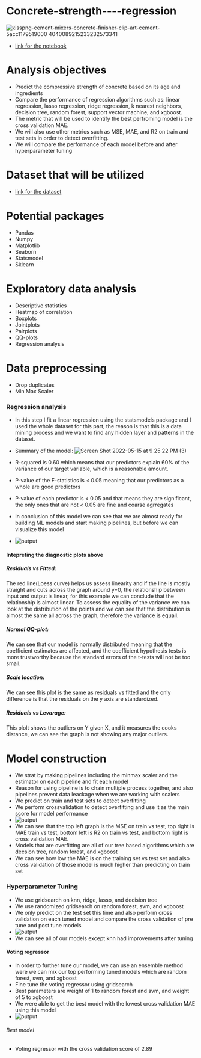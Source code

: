 # Concrete-strength----regression
![kisspng-cement-mixers-concrete-finisher-clip-art-cement-5acc1179519000 4040089215233232573341](https://user-images.githubusercontent.com/79353291/168522077-25f1c007-5c9b-4c09-b385-e4f4cb77849d.jpg)
* [link for the notebook](https://github.com/raminstad/Concrete-strength----regression/blob/main/Final.ipynb)
# Analysis objectives
* Predict the compressive strength of concrete based on its age and ingredients
* Compare the performance of regression algorithms such as: linear regression, lasso regression, ridge regression, k nearest neighbors, decision tree, random forest, support vector machine, and xgboost.
* The metric that will be used to identify the best perfroming model is the cross validation MAE.
* We will also use other metrics such as MSE, MAE, and R2 on train and test sets in order to detect overfitting.
* We will compare the performance of each model before and after hyperparameter tuning
# Dataset that will be utilized
* [link for the dataset](https://archive.ics.uci.edu/ml/datasets/concrete+compressive+strength)

# Potential packages
* Pandas
* Numpy
* Matplotlib
* Seaborn
* Statsmodel
* Sklearn
# Exploratory data analysis
* Descriptive statistics
* Heatmap of correlation
* Boxplots
* Jointplots
* Pairplots
* QQ-plots
* Regression analysis
# Data preprocessing
* Drop duplicates
* Min Max Scaler
### Regression analysis
* In this step I fit a linear regression using the statsmodels package and I used the whole dataset for this part, the reason is that this is a data mining process and we want to find any hidden layer and patterns in the dataset.
* Summary of the model:
![Screen Shot 2022-05-15 at 9 25 22 PM (3)](https://user-images.githubusercontent.com/79353291/168519678-8e2a7d10-5b54-4806-928e-492284ccf7ae.png)

* R-squared is 0.60 which means that our predictors explain 60% of the variance of our target variable, which is a reasonable amount.
* P-value of the F-statistics is < 0.05 meaning that our predictors as a whole are good predictors
* P-value of each predictor is < 0.05 and that means they are significant, the only ones that are not < 0.05 are fine and coarse agrregates
* In conclusion of this model we can see that we are almost ready for building ML models and start making pipelines, but before we can visualize this model
*  ![output](https://user-images.githubusercontent.com/79353291/168520160-420e7ac8-5f25-4c8f-a0fb-fd432f9fd576.png)
#### Intepreting the diagnostic plots above
##### Residuals vs Fitted:
The red line(Loess curve) helps us assess linearity and if the line is mostly straight and cuts across the graph around y=0, the relationship between input and output is linear, for this example we can conclude that the relationship is almost linear.
To assess the equality of the variance we can look at the distribution of the points and we can see that the distribution is almost the same all across the graph, therefore the variance is equall.
<br>
##### Normal QQ-plot:
We can see that our model is normally distributed meaning that the coefficient estimates are affected, and the coefficient hypothesis tests is more trustworthy because the standard errors of the t-tests will not be too small.
<br>
##### Scale location:
We can see this plot is the same as residuals vs fitted and the only difference is that the residuals on the y axis are standardized.
<br>
##### Residuals vs Levarage:
This plolt shows the outliers on Y given X, and it measures the cooks distance, we can see the graph is not showing any major outliers.

# Model construction
* We strat by making pipelines including the minmax scaler and the estimator on each pipeline and fit each model
* Reason for using pipeline is to chain multiple process together, and also pipelines prevent data leackage when we are working with scalers
* We predict on train and test sets to detect overfitting
* We perform crossvalidation to detect overfitting and use it as the main score for model performance
* ![output](https://user-images.githubusercontent.com/79353291/168520717-c298cd21-c715-414e-95ea-cab2f384cf7b.png)
* We can see that the top left graph is the MSE on train vs test, top right is MAE train vs test, bottom left is R2 on train vs test, and bottom right is cross validation MAE.
* Models that are overfitting are all of our tree based algorithms which are decsion tree, random forest, and xgboost
* We can see how low the MAE is on the training set vs test set and also cross validation of those model is much higher than predicting on train set
### Hyperparameter Tuning
* We use gridsearch on knn, ridge, lasso, and decision tree
* We use randomized gridsearch on random forest, svm, and xgboost
* We only predict on the test set this time and also perform cross validation on each tuned model and compare the cross validation of pre tune and post tune models
* ![output](https://user-images.githubusercontent.com/79353291/168521270-9dc17dff-6fa4-4d32-8050-964145bfeaa9.png)
* We can see all of our models except knn had improvements after tuning
#### Voting regressor 
* In order to further tune our model, we can use an ensemble method were we can mix our top performing tuned models which are random forest, svm, and xgboost
*  Fine tune the voting regressor using gridsearch
*  Best parameters are weight of 1 to random forest and svm, and weight of 5 to xgboost
*  We were able to get the best model with the lowest cross validation MAE using this model
* ![output](https://user-images.githubusercontent.com/79353291/168521662-57a51635-0e61-4c08-ab3b-2c83bd66542a.png)
###### Best model
* Voting regressor with the cross validation score of 2.89
